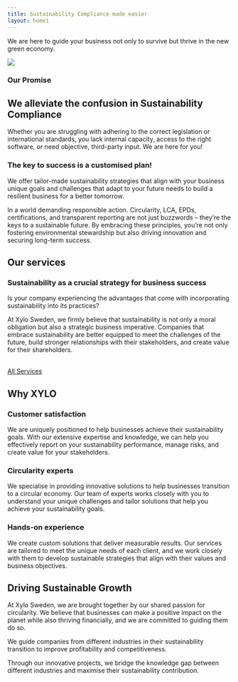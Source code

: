 ```yaml
---
title: Sustainability Compliance made easier
layout: home1
---
```


We are here to guide your business not only to survive but thrive in the new green economy.

![](/assets/images/xylo-hero.jpg)

### Our Promise

## We alleviate the confusion in Sustainability Compliance

Whether you are struggling with adhering to the correct legislation or international standards, you lack internal capacity, access to the right software, or need objective, third-party input. We are here for you!

### The key to success is a customised plan!

We offer tailor-made sustainability strategies that align with your business unique goals and challenges that adapt to your future needs to build a resilient business for a better tomorrow.

In a world demanding responsible action. Circularity, LCA, EPDs, certifications, and transparent reporting are not just buzzwords – they’re the keys to a sustainable future. By embracing these principles, you’re not only fostering environmental stewardship but also driving innovation and securing long-term success.

## Our services

### Sustainability as a crucial strategy for business success

Is your company experiencing the advantages that come with incorporating sustainability into its practices?

At Xylo Sweden, we firmly believe that sustainability is not only a moral obligation but also a strategic business imperative. Companies that embrace sustainability are better equipped to meet the challenges of the future, build stronger relationships with their stakeholders, and create value for their shareholders.

 [  
 All Services  
 ](/services/)

## Why XYLO

###  Customer satisfaction  

 We are uniquely positioned to help businesses achieve their sustainability goals. With our extensive expertise and knowledge, we can help you effectively report on your sustainability performance, manage risks, and create value for your stakeholders.

###  Circularity experts  
 
 We specialise in providing innovative solutions to help businesses transition to a circular economy. Our team of experts works closely with you to understand your unique challenges and tailor solutions that help you achieve your sustainability goals.

###  Hands-on experience  
 
 We create custom solutions that deliver measurable results. Our services are tailored to meet the unique needs of each client, and we work closely with them to develop sustainable strategies that align with their values and business objectives.

## Driving Sustainable Growth

At Xylo Sweden, we are brought together by our shared passion for circularity. We believe that businesses can make a positive impact on the planet while also thriving financially, and we are committed to guiding them do so.

We guide companies from different industries in their sustainability transition to improve profitability and competitiveness.

Through our innovative projects, we bridge the knowledge gap between different industries and maximise their sustainability contribution.

